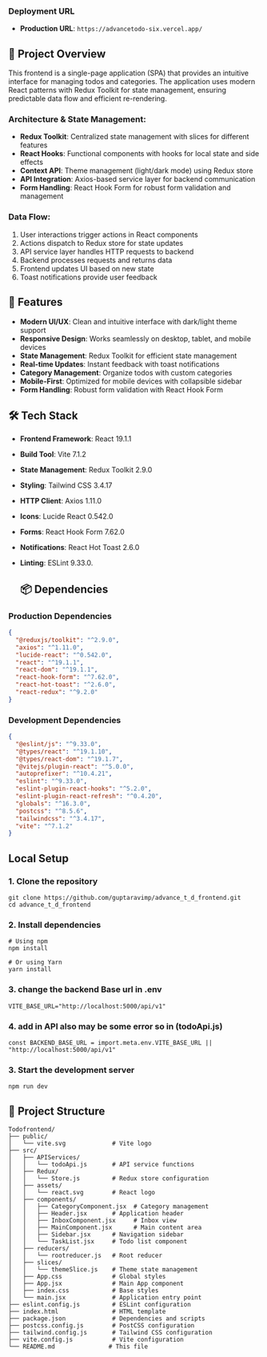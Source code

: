 ### Deployment URL 
- **Production URL**: `https://advancetodo-six.vercel.app/`

## 📖 Project Overview

This frontend is a single-page application (SPA) that provides an intuitive interface for managing todos and categories. The application uses modern React patterns with Redux Toolkit for state management, ensuring predictable data flow and efficient re-rendering.

### Architecture & State Management:
- **Redux Toolkit**: Centralized state management with slices for different features
- **React Hooks**: Functional components with hooks for local state and side effects
- **Context API**: Theme management (light/dark mode) using Redux store
- **API Integration**: Axios-based service layer for backend communication
- **Form Handling**: React Hook Form for robust form validation and management

### Data Flow:
1. User interactions trigger actions in React components
2. Actions dispatch to Redux store for state updates
3. API service layer handles HTTP requests to backend
4. Backend processes requests and returns data
5. Frontend updates UI based on new state
6. Toast notifications provide user feedback

## 🚀 Features

- **Modern UI/UX**: Clean and intuitive interface with dark/light theme support
- **Responsive Design**: Works seamlessly on desktop, tablet, and mobile devices
- **State Management**: Redux Toolkit for efficient state management
- **Real-time Updates**: Instant feedback with toast notifications
- **Category Management**: Organize todos with custom categories
- **Mobile-First**: Optimized for mobile devices with collapsible sidebar
- **Form Handling**: Robust form validation with React Hook Form

## 🛠️ Tech Stack

- **Frontend Framework**: React 19.1.1
- **Build Tool**: Vite 7.1.2
- **State Management**: Redux Toolkit 2.9.0
- **Styling**: Tailwind CSS 3.4.17
- **HTTP Client**: Axios 1.11.0
- **Icons**: Lucide React 0.542.0
- **Forms**: React Hook Form 7.62.0
- **Notifications**: React Hot Toast 2.6.0
- **Linting**: ESLint 9.33.0.

  ## 📦 Dependencies

### Production Dependencies
```json
{
  "@reduxjs/toolkit": "^2.9.0",
  "axios": "^1.11.0",
  "lucide-react": "^0.542.0",
  "react": "^19.1.1",
  "react-dom": "^19.1.1",
  "react-hook-form": "^7.62.0",
  "react-hot-toast": "^2.6.0",
  "react-redux": "^9.2.0"
}
```

### Development Dependencies
```json
{
  "@eslint/js": "^9.33.0",
  "@types/react": "^19.1.10",
  "@types/react-dom": "^19.1.7",
  "@vitejs/plugin-react": "^5.0.0",
  "autoprefixer": "^10.4.21",
  "eslint": "^9.33.0",
  "eslint-plugin-react-hooks": "^5.2.0",
  "eslint-plugin-react-refresh": "^0.4.20",
  "globals": "^16.3.0",
  "postcss": "^8.5.6",
  "tailwindcss": "^3.4.17",
  "vite": "^7.1.2"
}
```


## Local Setup
### 1. Clone the repository
```
git clone https://github.com/guptaravimp/advance_t_d_frontend.git
cd advance_t_d_frontend

```
### 2. Install dependencies
```
# Using npm
npm install

# Or using Yarn
yarn install

```
### 3. change the backend Base url in .env 
```
VITE_BASE_URL="http://localhost:5000/api/v1"
```

### 4. add in API also may be some error so in (todoApi.js)

```
const BACKEND_BASE_URL = import.meta.env.VITE_BASE_URL || "http://localhost:5000/api/v1"

```

### 3. Start the development server
```
npm run dev
```

## 📁 Project Structure

```
Todofrontend/
├── public/
│   └── vite.svg             # Vite logo
├── src/
│   ├── APIServices/
│   │   └── todoApi.js       # API service functions
│   ├── Redux/
│   │   └── Store.js         # Redux store configuration
│   ├── assets/
│   │   └── react.svg        # React logo
│   ├── components/
│   │   ├── CategoryComponent.jsx  # Category management
│   │   ├── Header.jsx       # Application header
│   │   ├── InboxComponent.jsx     # Inbox view
│   │   ├── MainComponent.jsx      # Main content area
│   │   ├── Sidebar.jsx      # Navigation sidebar
│   │   └── TaskList.jsx     # Todo list component
│   ├── reducers/
│   │   └── rootreducer.js   # Root reducer
│   ├── slices/
│   │   └── themeSlice.js    # Theme state management
│   ├── App.css              # Global styles
│   ├── App.jsx              # Main App component
│   ├── index.css            # Base styles
│   └── main.jsx             # Application entry point
├── eslint.config.js         # ESLint configuration
├── index.html               # HTML template
├── package.json             # Dependencies and scripts
├── postcss.config.js        # PostCSS configuration
├── tailwind.config.js       # Tailwind CSS configuration
├── vite.config.js           # Vite configuration
└── README.md               # This file
```



